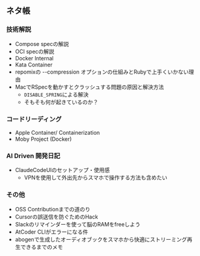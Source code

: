 ## ネタ帳

### 技術解説
- Compose specの解説
- OCI specの解説
- Docker Internal
- Kata Container
- repomixの --compression オプションの仕組みとRubyで上手くいかない理由
- MacでRSpecを動かすとクラッシュする問題の原因と解決方法
  -  `DISABLE_SPRING`による解決
  -  そもそも何が起きているのか？

### コードリーディング
- Apple Container/ Containerization
- Moby Project (Docker)

### AI Driven 開発日記
- ClaudeCodeUIのセットアップ・使用感
  - VPNを使用して外出先からスマホで操作する方法も含めたい

### その他
- OSS Contributionまでの道のり
- Cursorの誤送信を防ぐためのHack
- Slackのリマインダーを使って脳のRAMをfreeしよう
- AtCoder CLIがエラーになる件
- abogenで生成したオーディオブックをスマホから快適にストリーミング再生できるまでのメモ
